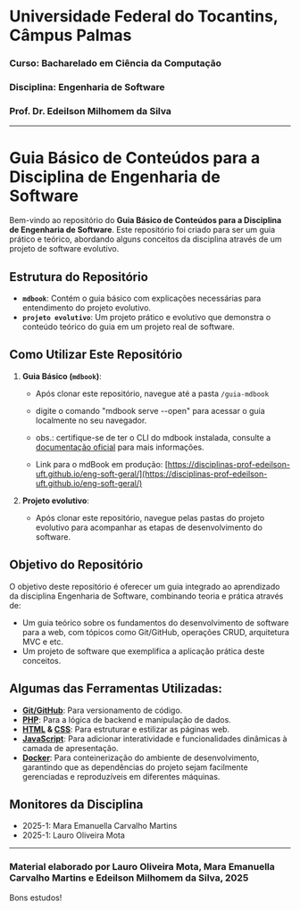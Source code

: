# Universidade Federal do Tocantins, Câmpus Palmas 
### Curso: Bacharelado em Ciência da Computação
### Disciplina: Engenharia de Software
### Prof. Dr. Edeilson Milhomem da Silva

---

# Guia Básico de Conteúdos para a Disciplina de Engenharia de Software

Bem-vindo ao repositório do **Guia Básico de Conteúdos para a Disciplina de Engenharia de Software**. Este repositório foi criado para ser um guia prático e teórico, abordando alguns conceitos da disciplina através de um projeto de software evolutivo.

## Estrutura do Repositório

- **`mdbook`**: Contém o guia básico com explicações necessárias para entendimento do projeto evolutivo.
- **`projeto evolutivo`**: Um projeto prático e evolutivo que demonstra o conteúdo teórico do guia em um projeto real de software.

## Como Utilizar Este Repositório

1. **Guia Básico (`mdbook`)**:
   - Após clonar este repositório, navegue até a pasta `/guia-mdbook`
   - digite o comando "mdbook serve --open" para acessar o guia localmente no seu navegador.
   - obs.: certifique-se de ter o CLI do mdbook instalada, consulte a [documentação oficial](https://rust-lang.github.io/mdBook/guide/installation.html) para mais informações.

   - Link para o mdBook em produção: [https://disciplinas-prof-edeilson-uft.github.io/eng-soft-geral/](https://disciplinas-prof-edeilson-uft.github.io/eng-soft-geral/)

2. **Projeto evolutivo**:
   - Após clonar este repositório, navegue pelas pastas do projeto evolutivo para acompanhar as etapas de desenvolvimento do software.

## Objetivo do Repositório

O objetivo deste repositório é oferecer um guia integrado ao aprendizado da disciplina Engenharia de Software, combinando teoria e prática através de:
- Um guia teórico sobre os fundamentos do desenvolvimento de software para a web, com tópicos como Git/GitHub, operações CRUD, arquitetura MVC e etc.
- Um projeto de software que exemplifica a aplicação prática deste conceitos.


## Algumas das Ferramentas Utilizadas:

- **[Git/GitHub](https://github.com/)**: Para versionamento de código.  
- **[PHP](https://www.php.net/docs.php)**: Para a lógica de backend e manipulação de dados.
- **[HTML](https://developer.mozilla.org/en-US/docs/Web/HTML) & [CSS](https://developer.mozilla.org/en-US/docs/Web/CSS)**: Para estruturar e estilizar as páginas web.
- **[JavaScript](https://developer.mozilla.org/en-US/docs/Web/JavaScript)**: Para adicionar interatividade e funcionalidades dinâmicas à camada de apresentação.
- **[Docker](https://docs.docker.com/)**: Para conteinerização do ambiente de desenvolvimento, garantindo que as dependências do projeto sejam facilmente gerenciadas e reproduzíveis em diferentes máquinas.

## Monitores da Disciplina

- 2025-1: Mara Emanuella Carvalho Martins
- 2025-1: Lauro Oliveira Mota

---

### Material elaborado por Lauro Oliveira Mota, Mara Emanuella Carvalho Martins e Edeilson Milhomem da Silva, 2025

Bons estudos!
